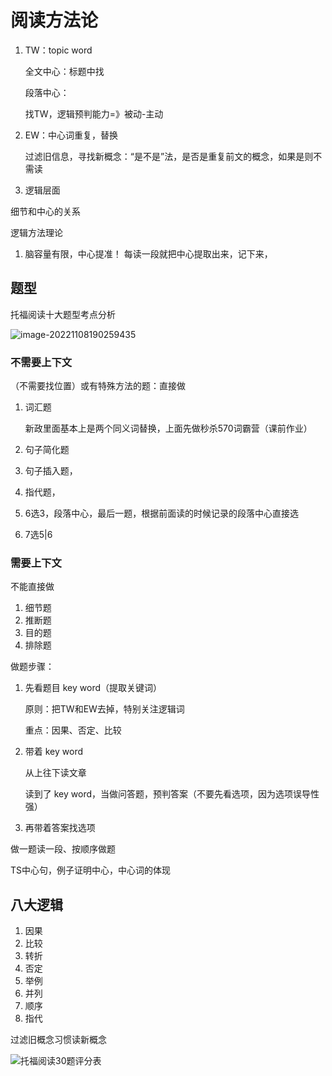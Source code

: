 # 阅读方法论

1. TW：topic word
  
    全文中心：标题中找
    
    段落中心：
    
    找TW，逻辑预判能力=》被动-主动
    
2. EW：中心词重复，替换
	
	过滤旧信息，寻找新概念：“是不是”法，是否是重复前文的概念，如果是则不需读
	
3. 逻辑层面



细节和中心的关系



逻辑方法理论

1. 脑容量有限，中心提准！
   每读一段就把中心提取出来，记下来，

## 题型

托福阅读十大题型考点分析

![image-20221108190259435](https://xingqiu-tuchuang-1256524210.cos.ap-shanghai.myqcloud.com/3978/image-20221108190259435.png)

### 不需要上下文

（不需要找位置）或有特殊方法的题：直接做

1. 词汇题

   新政里面基本上是两个同义词替换，上面先做秒杀570词霸营（课前作业）

2. 句子简化题

3. 句子插入题，

4. 指代题，

5. 6选3，段落中心，最后一题，根据前面读的时候记录的段落中心直接选

6. 7选5|6



### 需要上下文

不能直接做

1. 细节题
2. 推断题
3. 目的题
4. 排除题

做题步骤：

1. 先看题目 key word（提取关键词）

   原则：把TW和EW去掉，特别关注逻辑词

   重点：因果、否定、比较

2. 带着 key word

   从上往下读文章

   读到了 key word，当做问答题，预判答案（不要先看选项，因为选项误导性强）

3. 再带着答案找选项



做一题读一段、按顺序做题

TS中心句，例子证明中心，中心词的体现



## 八大逻辑

1. 因果
2. 比较
3. 转折
4. 否定
5. 举例
6. 并列
7. 顺序
8. 指代



过滤旧概念习惯读新概念

![托福阅读30题评分表](https://xingqiu-tuchuang-1256524210.cos.ap-shanghai.myqcloud.com/3978/80201646808311.png)



